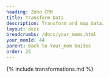 ```yaml
---
heading: Zoho CRM
title: Transform Data
description: Transform and map data.
layout: docs
breadcrumbs: /docs/your_moms.html
your_momId: 44
parent: Back to Your_mom Guides
order: 25
---
```


{% include transformations.md %}
